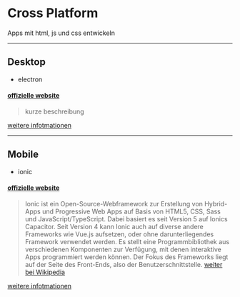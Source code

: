 # Cross Platform
Apps mit html, js und css entwickeln


---
## Desktop
- electron

#### [offizielle website](https://www.electronjs.org)
 > kurze beschreibung

[weitere infotmationen](web/cross-platform/electron)


---
## Mobile
- ionic

#### [offizielle website](https://ionicframework.com/)
 > Ionic ist ein Open-Source-Webframework zur Erstellung von Hybrid-Apps und Progressive Web Apps auf Basis von HTML5, CSS, Sass und JavaScript/TypeScript. Dabei basiert es seit Version 5 auf Ionics Capacitor. Seit Version 4 kann Ionic auch auf diverse andere Frameworks wie Vue.js aufsetzen, oder ohne darunterliegendes Framework verwendet werden. Es stellt eine Programmbibliothek aus verschiedenen Komponenten zur Verfügung, mit denen interaktive Apps programmiert werden können. Der Fokus des Frameworks liegt auf der Seite des Front-Ends, also der Benutzerschnittstelle. [weiter bei Wikipedia](https://de.wikipedia.org/wiki/Ionic_%28Framework%29)

[weitere infotmationen](web/cross-platform/ionic)
